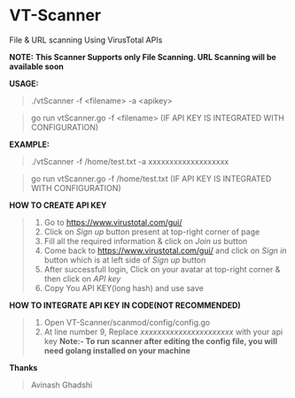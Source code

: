 # VT-Scanner
File &amp; URL scanning Using VirusTotal APIs

__NOTE:__ **This Scanner Supports only File Scanning. URL Scanning will be available soon** 

__USAGE:__
>./vtScanner -f \<filename\> -a \<apikey\>

>go run vtScanner.go -f \<filename\> (IF API KEY IS INTEGRATED WITH CONFIGURATION)

__EXAMPLE:__
>./vtScanner -f /home/test.txt -a xxxxxxxxxxxxxxxxxxx

>go run vtScanner.go -f /home/test.txt (IF API KEY IS INTEGRATED WITH CONFIGURATION)


__HOW TO CREATE API KEY__
>1. Go to https://www.virustotal.com/gui/
>2. Click on *Sign up* button present at top-right corner of page
>3. Fill all the required information & click on *Join us* button
>4. Come back to https://www.virustotal.com/gui/ and click on *Sign in* button which is at left side of *Sign up* button
>5. After successfull login, Click on your avatar at top-right corner & then click on *API key*
>6. Copy You API KEY(long hash) and use save


__HOW TO INTEGRATE API KEY IN CODE(NOT RECOMMENDED)__
>1. Open VT-Scanner/scanmod/config/config.go
>2. At line number 9, Replace *xxxxxxxxxxxxxxxxxxxxxx* with your api key
>__Note:- To run scanner after editing the config file, you will need golang installed on your machine__

**Thanks**
>Avinash Ghadshi

